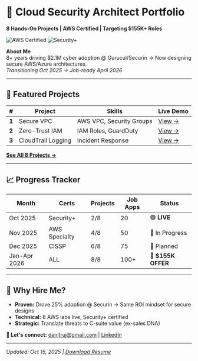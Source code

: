 # 🚀 Cloud Security Architect Portfolio
**8 Hands-On Projects | AWS Certified | Targeting $155K+ Roles**

![AWS Certified](https://img.shields.io/badge/AWS-Security%20Specialty-blue)
![Security+](https://img.shields.io/badge/CompTIA-Security%2B-green)

**About Me**  
8+ years driving $2.1M cyber adoption @ Gurucul/Securin → Now designing secure AWS/Azure architectures.  
*Transitioning Oct 2025 → Job-ready April 2026*

---

## 📁 Featured Projects

| **#** | **Project** | **Skills** | **Live Demo** |
|-------|-------------|------------|---------------|
| **1** | Secure VPC | AWS VPC, Security Groups | [View →](projects/01-secure-vpc) |
| **2** | Zero-Trust IAM | IAM Roles, GuardDuty | [View →](projects/02-zero-trust-iam) |
| **3** | CloudTrail Logging | Incident Response | [View →](projects/03-cloudtrail) |

**[See All 8 Projects →](#projects)**

---

## 📈 Progress Tracker
| **Month** | **Certs** | **Projects** | **Job Apps** | **Status** |
|-----------|-----------|--------------|--------------|------------|
| Oct 2025 | Security+ | 2/8 | 20 | 🟢 **LIVE** |
| Nov 2025 | AWS Specialty | 4/8 | 50 | 🔄 In Progress |
| Dec 2025 | CISSP | 6/8 | 75 | 🔄 Planned |
| Jan-Apr 2026 | ALL | 8/8 | 100+ | 🎯 **$155K OFFER** |

---

## 🎯 Why Hire Me?
- **Proven:** Drove 25% adoption @ Securin → Same ROI mindset for secure designs
- **Technical:** 8 AWS labs live, Security+ certified
- **Strategic:** Translate threats to C-suite value (ex-sales DNA)

**📧 Let's connect:** danjtruj@gmail.com | [LinkedIn](linkedin.com/in/daniel-t-9761984b)

---
*Updated: Oct 15, 2025 | [Download Resume](docs/resume-v1.pdf)*
